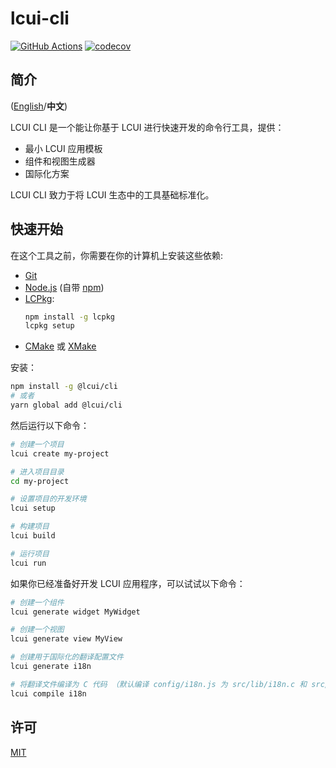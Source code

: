# lcui-cli

[![GitHub Actions](https://github.com/lc-ui/lcui-cli/workflows/Node.js%20CI/badge.svg)](https://github.com/lc-ui/lcui-cli/actions)
[![codecov](https://codecov.io/gh/lc-ui/lcui-cli/branch/master/graph/badge.svg?token=USK2SXHC86)](https://codecov.io/gh/lc-ui/lcui-cli)

## 简介

([English](README.md)/**中文**)

LCUI CLI 是一个能让你基于 LCUI 进行快速开发的命令行工具，提供：

- 最小 LCUI 应用模板
- 组件和视图生成器
- 国际化方案

LCUI CLI 致力于将 LCUI 生态中的工具基础标准化。

## 快速开始

在这个工具之前，你需要在你的计算机上安装这些依赖:

- [Git](https://git-scm.com)
- [Node.js](https://nodejs.org/en/download/) (自带 [npm](http://npmjs.com))
- [LCPkg](https://github.com/lc-soft/lcpkg):
    ```bash
    npm install -g lcpkg
    lcpkg setup
    ```
- [CMake](https://cmake.org/) 或 [XMake](https://xmake.io/)

安装：

``` bash
npm install -g @lcui/cli
# 或者
yarn global add @lcui/cli
```

然后运行以下命令：

``` bash
# 创建一个项目
lcui create my-project

# 进入项目目录
cd my-project

# 设置项目的开发环境
lcui setup

# 构建项目
lcui build

# 运行项目
lcui run
```

如果你已经准备好开发 LCUI 应用程序，可以试试以下命令：

``` bash
# 创建一个组件
lcui generate widget MyWidget

# 创建一个视图
lcui generate view MyView

# 创建用于国际化的翻译配置文件
lcui generate i18n

# 将翻译文件编译为 C 代码 （默认编译 config/i18n.js 为 src/lib/i18n.c 和 src/lib/i18n.h）
lcui compile i18n
```

## 许可

[MIT](LICENSE)
